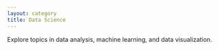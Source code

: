 ```yaml
---
layout: category
title: Data Science
---
```

Explore topics in data analysis, machine learning, and data visualization.